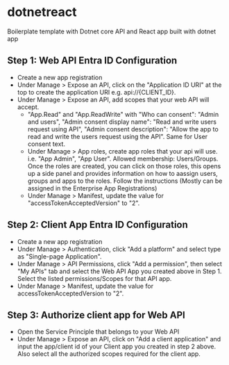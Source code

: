 # dotnetreact
Boilerplate template with Dotnet core API and React app built with dotnet app

## Step 1: Web API Entra ID Configuration
- Create a new app registration
- Under Manage > Expose an API, click on the "Application ID URI" at the top to create the application URI e.g. api://{CLIENT_ID}.
- Under Manage > Expose an API, add scopes that your web API will accept. 
  - "App.Read" and "App.ReadWrite" with "Who can consent": "Admin and users", "Admin consent display name": "Read and write users request using API", "Admin consent description": "Allow the app to read and write the users request using the API". Same for User consent text.
  - Under Manage > App roles, create app roles that your api will use. i.e. "App Admin", "App User". Allowed membership: Users/Groups. Once the roles are created, you can click on those roles, this opens up a side panel and provides information on how to aassign users, groups and apps to the roles. Follow the instructions (Mostly can be assigned in the Enterprise App Registrations)
  - Under Manage > Manifest, update the value for "accessTokenAcceptedVersion" to "2".

## Step 2: Client App Entra ID Configuration
- Create a new app registration
- Under Manage > Authentication, click "Add a platform" and select type as "Single-page Application".
- Under Manage > API Permissions, click "Add a permission", then select "My APIs" tab and select the Web API App you created above in Step 1. Select the listed permissions/Scopes for that API app.
- Under Manage > Manifest, update the value for accessTokenAcceptedVersion to "2".

## Step 3: Authorize client app for Web API
- Open the Service Principle that belongs to your Web API
- Under Manage > Expose an API, click on "Add a client application" and input the app/client id of your Client app you created in step 2 above. Also select all the authorized scopes required for the client app.